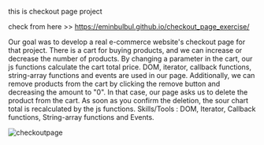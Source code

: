 
this is checkout page project

check from here >> https://eminbulbul.github.io/checkout_page_exercise/

Our goal was to develop a real e-commerce website's checkout page for that project. There is a cart for buying products, and we can increase or decrease the number of products. By changing a parameter in the cart, our js functions calculate the cart total price. DOM, iterator, callback functions, string-array functions and events are used in our page. Additionally, we can remove products from the cart by clicking the remove button and decreasing the amount to "0". In that case, our page asks us to delete the product from the cart. As soon as you confirm the deletion, the sour chart total is recalculated by the js functions. Skills/Tools : DOM, Iterator, Callback functions, String-array functions and Events.


![checkoutpage](https://user-images.githubusercontent.com/93790865/166399747-1285760e-87e8-4f14-b239-ccabb1f4e032.gif)

